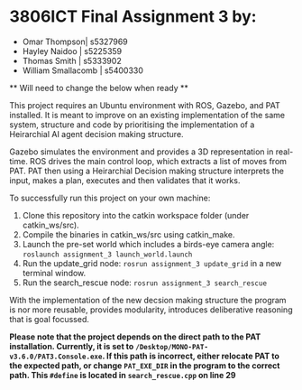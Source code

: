 # 3806ICT Final Assignment 3 by:

-  Omar Thompson| s5327969 
-  Hayley Naidoo | s5225359
-  Thomas Smith | s5333902
-  William Smallacomb | s5400330

** Will need to change the below when ready **

This project requires an Ubuntu environment with ROS, Gazebo, and PAT installed. It is meant to improve on an existing implementation of the same system, structure and code by prioritising the implementation of a Heirarchial AI agent decision making structure. 

Gazebo simulates the environment and provides a 3D representation in real-time. ROS drives the  main control loop, which extracts a list of moves from PAT. PAT then using a Heirarchial Decision making structure interprets the input, makes a plan, executes and then validates that it works. 

To successfully run this project on your own machine:

1. Clone this repository into the catkin workspace folder (under catkin_ws/src).
2. Compile the binaries in catkin_ws/src using catkin_make.
3. Launch the pre-set world which includes a birds-eye camera angle:
   `roslaunch assignment_3 launch_world.launch`
4. Run the update_grid node: `rosrun assignment_3 update_grid` in a new terminal window. 
5. Run the search_rescue node: `rosrun assignment_3 search_rescue`

With the implementation of the new decsion making structure the program is nor more reusable, provides modularity, introduces deliberative reasoning that is goal focussed.


**Please note that the project depends on the direct path to the PAT installation. Currently, it is set to `/Desktop/MONO-PAT-v3.6.0/PAT3.Console.exe`. If this path is incorrect, either relocate PAT to the expected path, or change `PAT_EXE_DIR` in the program to the correct path. This `#define` is located in `search_rescue.cpp` on line 29**

